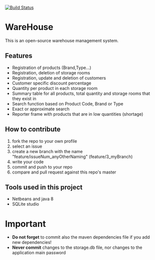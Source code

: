[![Build Status](https://travis-ci.org/patroklossam/WareHouse.svg?branch=master)](https://travis-ci.org/patroklossam/WareHouse)

# WareHouse
This is an open-source warehouse management system.

## Features
* Registration of products (Brand,Type...)
* Registration, deletion of storage rooms
* Registration, update and deletion of customers
* Customer specific discount percentage 
* Quantity per product in each storage room
* Summary table for all products, total quantity and storage rooms that they exist in
* Search function based on Product Code, Brand or Type
* Exact or approximate search
* Reporter frame with products that are in low quantities (shortage)

## How to contribute
1. fork the repo to your own profile
2. select an issue
3. create a new branch with the name "feature/issueNum_anyOtherNaming" (feature/3_myBranch)
4. write your code
5. commit and push to your repo
6. compare and pull request against this repo's master

## Tools used in this project
* Netbeans and java 8
* SQLite studio

# Important
* **Do not forget** to commit also the maven dependencies file if you add new dependencies!
* **Never commit** changes to the storage.db file, nor changes to the application main password



